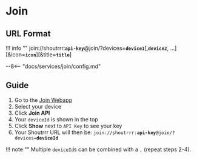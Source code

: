 # Join

## URL Format

!!! info ""
    join://shoutrrr:__`api-key`__@join/?devices=__`device1`__[,__`device2`__, ...][&icon=__`icon`__][&title=__`title`__]

--8<-- "docs/services/join/config.md"

## Guide

1. Go to the [Join Webapp](https://joinjoaomgcd.appspot.com/)
2. Select your device
3. Click __Join API__
4. Your `deviceId` is shown in the top
5. Click __Show__ next to `API Key` to see your key
6. Your Shoutrrr URL will then be:
    `join://shoutrrr:`__`api-key`__`@join/?devices=`__`deviceId`__

!!! note ""
    Multiple `deviceId`s can be combined with a `,` (repeat steps 2-4).
